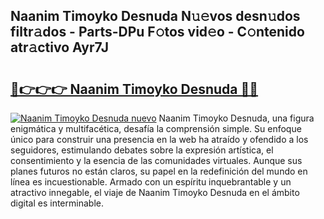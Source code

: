 ## Naanim Timoyko Desnuda N𝚞𝚎vos desn𝚞dos filtr𝚊dos - Parts-DPu F𝚘tos vid𝚎o - C𝚘ntenido atr𝚊ctivo Ayr7J

# <h2><a href="http://mb8e6d.tromn.icu/?c=Naanim+Timoyko+Desnuda">🔗👉👉👉 Naanim Timoyko Desnuda 🔗🔗</a></h2>

[![Naanim Timoyko Desnuda nuevo](https://i.imgur.com/pEAQMta.gif)](http://mb8e6d.tromn.icu/?c=Naanim+Timoyko+Desnuda)
Naanim Timoyko Desnuda, una figura enigmática y multifacética, desafía la comprensión simple. Su enfoque único para construir una presencia en la web ha atraído y ofendido a los seguidores, estimulando debates sobre la expresión artística, el consentimiento y la esencia de las comunidades virtuales. Aunque sus planes futuros no están claros, su papel en la redefinición del mundo en línea es incuestionable. Armado con un espíritu inquebrantable y un atractivo innegable, el viaje de Naanim Timoyko Desnuda en el ámbito digital es interminable.
